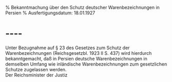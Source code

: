 % Bekanntmachung über den Schutz deutscher Warenbezeichnungen in Persien
% Ausfertigungsdatum: 18.01.1927
 
# ----

Unter Bezugnahme auf § 23 des Gesetzes zum Schutz der Warenbezeichnungen (Reichsgesetzbl. 1923 II S. 437) wird hierdurch bekanntgemacht, daß in Persien deutsche Warenbezeichnungen in demselben Umfang wie inländische Warenbezeichnungen zum gesetzlichen Schutze zugelassen werden.   
Der Reichsminister der Justiz
